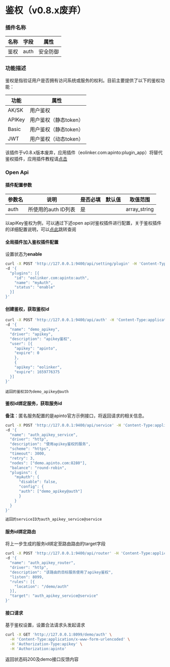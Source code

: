 # 鉴权（v0.8.x废弃）
### 插件名称

| 名称 | 字段 | 属性     |
| ---- | ---- | -------- |
| 鉴权 | auth | 安全防御 |

### 功能描述

鉴权是指验证用户是否拥有访问系统或服务的权利。目前主要提供了以下的鉴权功能：

| 功能   | 属性                  |
| ------ | --------------------- |
| AK/SK  | 用户鉴权              |
| APIKey | 用户鉴权（静态token） |
| Basic  | 用户鉴权（静态token） |
| JWT    | 用户鉴权（动态token） |

该插件于v0.8.x版本废弃，应用插件（eolinker.com:apinto:plugin_app）将替代鉴权插件，应用插件教程请[点击](/docs/apinto/plugins/app.md)

### Open Api

#### 插件配置参数


| 参数名 | 说明                | 是否必填 | 默认值 | 取值范围     |
| ------ | ------------------- | -------- | ------ | ------------ |
| auth   | 所使用的auth ID列表 | 是       |        | array_string |

以apiKey鉴权为例，可以通过下述open api对鉴权插件进行配置，关于鉴权插件的详细配置说明，可以[点此](/docs/apinto/auth)跳转查阅

#### 全局插件加入鉴权插件配置

设置状态为**enable**

```sh
curl -X POST 'http://127.0.0.1:9400/api/setting/plugin' -H 'Content-Type:application/json' \
-d '{
  "plugins": [{
    "id": "eolinker.com:apinto:auth",
    "name": "myAuth",
    "status": "enable"
  }]
}'
```

#### 创建鉴权，获取鉴权id

```sh
curl -X POST 'http://127.0.0.1:9400/api/auth' -H 'Content-Type:application/json' \
-d '{
  "name": "demo_apikey",
  "driver": "apikey",
  "description": "apikey鉴权",
  "user": [{
	"apikey": "apinto",
	"expire": 0
	}, 
	{
	"apikey": "eolinker",
	"expire": 1659776375
  }]
}'
```

```
返回的鉴权ID为demo_apikey@auth
```

#### 鉴权id绑定服务，获取服务id

**备注**：匿名服务配置的是apinto官方示例接口，将返回请求的相关信息。

```sh
curl -X POST 'http://127.0.0.1:9400/api/service' -H 'Content-Type:application/json' \
-d '{
  "name": "auth_apikey_service",
  "driver": "http",
  "description": "使用apikey鉴权的服务",
  "scheme": "https",
  "timeout": 3000,
  "retry": 3,
  "nodes": ["demo.apinto.com:8280"],
  "balance": "round-robin",
  "plugins": {
	"myAuth": {
	  "disable": false,
	  "config": {
	  "auth": ["demo_apikey@auth"]
	  }
    }
  }
}'
```

```sh
返回的serviceID为auth_apikey_service@service
```

#### 服务id绑定路由

将上一步生成的服务id绑定至路由路由的target字段

```sh
curl -X POST 'http://127.0.0.1:9400/api/router' -H 'Content-Type:application/json' \
-d '{
  "name": "auth_apikey_router",
  "driver": "http",
  "description": "该路由的目标服务使用了apikey鉴权",
  "listen": 8099,
  "rules": [{
	"location": "/demo/auth"
  }],
  "target": "auth_apikey_service@service"
}'
```

#### 接口请求

基于鉴权设置，设置合法请求头发起请求

```sh
curl -X GET 'http://127.0.0.1:8099/demo/auth' \
  -H 'Content-Type:application/x-www-form-urlencoded' \
  -H 'Authorization-Type:apikey' \
  -H 'Authorization:apinto'
```

返回状态码200及demo接口反馈内容
